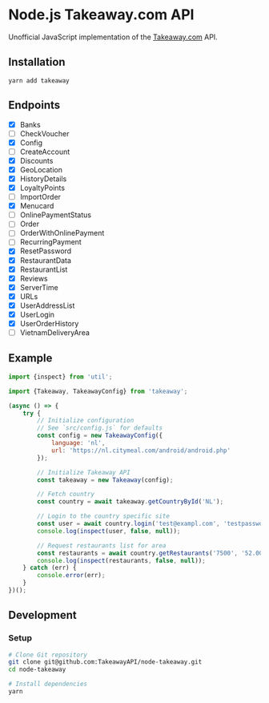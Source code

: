 # Node.js Takeaway.com API

Unofficial JavaScript implementation of the [Takeaway.com](https://www.takeaway.com) API.

## Installation
```
yarn add takeaway
```

## Endpoints
- [x] Banks
- [ ] CheckVoucher
- [x] Config
- [ ] CreateAccount
- [x] Discounts
- [x] GeoLocation
- [x] HistoryDetails
- [x] LoyaltyPoints
- [ ] ImportOrder
- [x] Menucard
- [ ] OnlinePaymentStatus
- [ ] Order
- [ ] OrderWithOnlinePayment
- [ ] RecurringPayment
- [x] ResetPassword
- [x] RestaurantData
- [x] RestaurantList
- [x] Reviews
- [x] ServerTime
- [x] URLs
- [x] UserAddressList
- [x] UserLogin
- [x] UserOrderHistory
- [ ] VietnamDeliveryArea

## Example
```javascript
import {inspect} from 'util';

import {Takeaway, TakeawayConfig} from 'takeaway';

(async () => {
    try {
        // Initialize configuration
        // See `src/config.js` for defaults
        const config = new TakeawayConfig({
            language: 'nl',
            url: 'https://nl.citymeal.com/android/android.php'
        });

        // Initialize Takeaway API
        const takeaway = new Takeaway(config);

        // Fetch country
        const country = await takeaway.getCountryById('NL');

        // Login to the country specific site
        const user = await country.login('test@exampl.com', 'testpassword123');
        console.log(inspect(user, false, null));

        // Request restaurants list for area
        const restaurants = await country.getRestaurants('7500', '52.0000000', '6.0000000');
        console.log(inspect(restaurants, false, null));
    } catch (err) {
        console.error(err);
    }
})();
```

## Development
### Setup
```bash
# Clone Git repository
git clone git@github.com:TakeawayAPI/node-takeaway.git
cd node-takeaway

# Install dependencies
yarn
```

